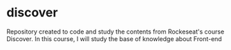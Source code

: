 # discover
Repository created to code and study the contents from Rockeseat's course Discover. In this course, I will study the base of knowledge about Front-end

